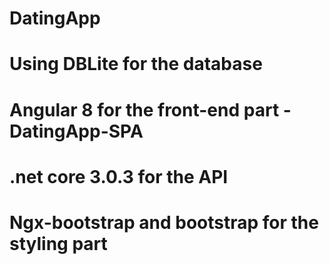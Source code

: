 # DatingApp
# Using DBLite for the database
# Angular 8  for the front-end part  - DatingApp-SPA
# .net core 3.0.3 for the API
# Ngx-bootstrap and bootstrap for the styling part
